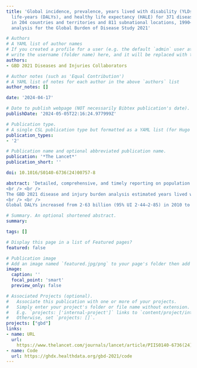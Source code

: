 ```yaml
---
title: 'Global incidence, prevalence, years lived with disability (YLDs), disability-adjusted
  life-years (DALYs), and healthy life expectancy (HALE) for 371 diseases and injuries
  in 204 countries and territories and 811 subnational locations, 1990–2021: a systematic
  analysis for the Global Burden of Disease Study 2021'

# Authors
# A YAML list of author names
# If you created a profile for a user (e.g. the default `admin` user at `content/authors/admin/`), 
# write the username (folder name) here, and it will be replaced with their full name and linked to their profile.
authors:
- GBD 2021 Diseases and Injuries Collaborators

# Author notes (such as 'Equal Contribution')
# A YAML list of notes for each author in the above `authors` list
author_notes: []

date: '2024-04-17'

# Date to publish webpage (NOT necessarily Bibtex publication's date).
publishDate: '2024-05-05T22:16:24.977999Z'

# Publication type.
# A single CSL publication type but formatted as a YAML list (for Hugo requirements).
publication_types:
- '2'

# Publication name and optional abbreviated publication name.
publication: '*The Lancet*'
publication_short: ''

doi: 10.1016/S0140-6736(24)00757-8

abstract: 'Detailed, comprehensive, and timely reporting on population health by underlying causes of disability and premature death is crucial to understanding and responding to complex patterns of disease and injury burden over time and across age groups, sexes, and locations. The availability of disease burden estimates can promote evidence-based interventions that enable public health researchers, policy makers, and other professionals to implement strategies that can mitigate diseases. It can also facilitate more rigorous monitoring of progress towards national and international health targets, such as the Sustainable Development Goals. For three decades, the Global Burden of Diseases, Injuries, and Risk Factors Study (GBD) has filled that need. A global network of collaborators contributed to the production of GBD 2021 by providing, reviewing, and analysing all available data. GBD estimates are updated routinely with additional data and refined analytical methods. GBD 2021 presents, for the first time, estimates of health loss due to the COVID-19 pandemic.
<br /> <br />
The GBD 2021 disease and injury burden analysis estimated years lived with disability (YLDs), years of life lost (YLLs), disability-adjusted life-years (DALYs), and healthy life expectancy (HALE) for 371 diseases and injuries using 100 983 data sources. Data were extracted from vital registration systems, verbal autopsies, censuses, household surveys, disease-specific registries, health service contact data, and other sources. YLDs were calculated by multiplying cause-age-sex-location-year-specific prevalence of sequelae by their respective disability weights, for each disease and injury. YLLs were calculated by multiplying cause-age-sex-location-year-specific deaths by the standard life expectancy at the age that death occurred. DALYs were calculated by summing YLDs and YLLs. HALE estimates were produced using YLDs per capita and age-specific mortality rates by location, age, sex, year, and cause. 95% uncertainty intervals (UIs) were generated for all final estimates as the 2·5th and 97·5th percentiles values of 500 draws. Uncertainty was propagated at each step of the estimation process. Counts and age-standardised rates were calculated globally, for seven super-regions, 21 regions, 204 countries and territories (including 21 countries with subnational locations), and 811 subnational locations, from 1990 to 2021. Here we report data for 2010 to 2021 to highlight trends in disease burden over the past decade and through the first 2 years of the COVID-19 pandemic.
<br /> <br />
Global DALYs increased from 2·63 billion (95% UI 2·44–2·85) in 2010 to 2·88 billion (2·64–3·15) in 2021 for all causes combined. Much of this increase in the number of DALYs was due to population growth and ageing, as indicated by a decrease in global age-standardised all-cause DALY rates of 14·2% (95% UI 10·7–17·3) between 2010 and 2019. Notably, however, this decrease in rates reversed during the first 2 years of the COVID-19 pandemic, with increases in global age-standardised all-cause DALY rates since 2019 of 4·1% (1·8–6·3) in 2020 and 7·2% (4·7–10·0) in 2021. In 2021, COVID-19 was the leading cause of DALYs globally (212·0 million [198·0–234·5] DALYs), followed by ischaemic heart disease (188·3 million [176·7–198·3]), neonatal disorders (186·3 million [162·3–214·9]), and stroke (160·4 million [148·0–171·7]). However, notable health gains were seen among other leading communicable, maternal, neonatal, and nutritional (CMNN) diseases. Globally between 2010 and 2021, the age-standardised DALY rates for HIV/AIDS decreased by 47·8% (43·3–51·7) and for diarrhoeal diseases decreased by 47·0% (39·9–52·9). Non-communicable diseases contributed 1·73 billion (95% UI 1·54–1·94) DALYs in 2021, with a decrease in age-standardised DALY rates since 2010 of 6·4% (95% UI 3·5–9·5). Between 2010 and 2021, among the 25 leading Level 3 causes, age-standardised DALY rates increased most substantially for anxiety disorders (16·7% [14·0–19·8]), depressive disorders (16·4% [11·9–21·3]), and diabetes (14·0% [10·0–17·4]). Age-standardised DALY rates due to injuries decreased globally by 24·0% (20·7–27·2) between 2010 and 2021, although improvements were not uniform across locations, ages, and sexes. Globally, HALE at birth improved slightly, from 61·3 years (58·6–63·6) in 2010 to 62·2 years (59·4–64·7) in 2021. However, despite this overall increase, HALE decreased by 2·2% (1·6–2·9) between 2019 and 2021.'

# Summary. An optional shortened abstract.
summary: 

tags: []

# Display this page in a list of Featured pages?
featured: false

# Publication image
# Add an image named `featured.jpg/png` to your page's folder then add a caption below.
image:
  caption: ''
  focal_point: 'smart'
  preview_only: false

# Associated Projects (optional).
#   Associate this publication with one or more of your projects.
#   Simply enter your project's folder or file name without extension.
#   E.g. `projects: ['internal-project']` links to `content/project/internal-project/index.md`.
#   Otherwise, set `projects: []`.
projects: ["gbd"]
links:
- name: URL
  url: 
    https://www.thelancet.com/journals/lancet/article/PIIS0140-6736(24)00757-8/fulltext
- name: Code
  url: https://ghdx.healthdata.org/gbd-2021/code
---
```

